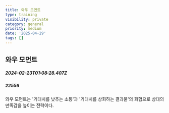 ```yaml
---
title: 와우 모먼트
type: training
visibility: private
category: general
priority: medium
date: '2025-04-29'
tags: []
---
```

## 와우 모먼트
##### 2024-02-23T01:08:28.407Z
##### 22556

<p>와우 모먼트는 '기대치를 낮추는 소통'과 '기대치를 상회하는 결과물'의 화합으로 상대의 만족감을 높이는 전략이다.</p>
